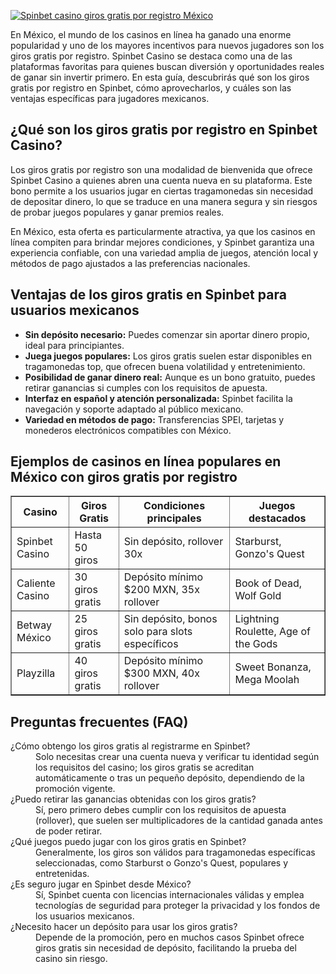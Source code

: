 [![Spinbet casino giros gratis por registro México](https://123-caf.pages.dev/gitsignup.png)](https://vrmoo.ru/Bt82HjjY)

<p>En México, el mundo de los casinos en línea ha ganado una enorme popularidad y uno de los mayores incentivos para nuevos jugadores son los giros gratis por registro. Spinbet Casino se destaca como una de las plataformas favoritas para quienes buscan diversión y oportunidades reales de ganar sin invertir primero. En esta guía, descubrirás qué son los giros gratis por registro en Spinbet, cómo aprovecharlos, y cuáles son las ventajas específicas para jugadores mexicanos.</p>  <h2>¿Qué son los giros gratis por registro en Spinbet Casino?</h2> <p>Los giros gratis por registro son una modalidad de bienvenida que ofrece Spinbet Casino a quienes abren una cuenta nueva en su plataforma. Este bono permite a los usuarios jugar en ciertas tragamonedas sin necesidad de depositar dinero, lo que se traduce en una manera segura y sin riesgos de probar juegos populares y ganar premios reales.</p> <p>En México, esta oferta es particularmente atractiva, ya que los casinos en línea compiten para brindar mejores condiciones, y Spinbet garantiza una experiencia confiable, con una variedad amplia de juegos, atención local y métodos de pago ajustados a las preferencias nacionales.</p>  <h2>Ventajas de los giros gratis en Spinbet para usuarios mexicanos</h2> <ul>   <li><strong>Sin depósito necesario:</strong> Puedes comenzar sin aportar dinero propio, ideal para principiantes.</li>   <li><strong>Juega juegos populares:</strong> Los giros gratis suelen estar disponibles en tragamonedas top, que ofrecen buena volatilidad y entretenimiento.</li>   <li><strong>Posibilidad de ganar dinero real:</strong> Aunque es un bono gratuito, puedes retirar ganancias si cumples con los requisitos de apuesta.</li>   <li><strong>Interfaz en español y atención personalizada:</strong> Spinbet facilita la navegación y soporte adaptado al público mexicano.</li>   <li><strong>Variedad en métodos de pago:</strong> Transferencias SPEI, tarjetas y monederos electrónicos compatibles con México.</li> </ul>  <h2>Ejemplos de casinos en línea populares en México con giros gratis por registro</h2> <table border="1" cellpadding="8" cellspacing="0">   <thead>     <tr>       <th>Casino</th>       <th>Giros Gratis</th>       <th>Condiciones principales</th>       <th>Juegos destacados</th>     </tr>   </thead>   <tbody>     <tr>       <td>Spinbet Casino</td>       <td>Hasta 50 giros</td>       <td>Sin depósito, rollover 30x</td>       <td>Starburst, Gonzo's Quest</td>     </tr>     <tr>       <td>Caliente Casino</td>       <td>30 giros gratis</td>       <td>Depósito mínimo $200 MXN, 35x rollover</td>       <td>Book of Dead, Wolf Gold</td>     </tr>     <tr>       <td>Betway México</td>       <td>25 giros gratis</td>       <td>Sin depósito, bonos solo para slots específicos</td>       <td>Lightning Roulette, Age of the Gods</td>     </tr>     <tr>       <td>Playzilla</td>       <td>40 giros gratis</td>       <td>Depósito mínimo $300 MXN, 40x rollover</td>       <td>Sweet Bonanza, Mega Moolah</td>     </tr>   </tbody> </table>  <h2>Preguntas frecuentes (FAQ)</h2> <dl>   <dt>¿Cómo obtengo los giros gratis al registrarme en Spinbet?</dt>   <dd>Solo necesitas crear una cuenta nueva y verificar tu identidad según los requisitos del casino; los giros gratis se acreditan automáticamente o tras un pequeño depósito, dependiendo de la promoción vigente.</dd>    <dt>¿Puedo retirar las ganancias obtenidas con los giros gratis?</dt>   <dd>Sí, pero primero debes cumplir con los requisitos de apuesta (rollover), que suelen ser multiplicadores de la cantidad ganada antes de poder retirar.</dd>    <dt>¿Qué juegos puedo jugar con los giros gratis en Spinbet?</dt>   <dd>Generalmente, los giros son válidos para tragamonedas específicas seleccionadas, como Starburst o Gonzo's Quest, populares y entretenidas.</dd>    <dt>¿Es seguro jugar en Spinbet desde México?</dt>   <dd>Sí, Spinbet cuenta con licencias internacionales válidas y emplea tecnologías de seguridad para proteger la privacidad y los fondos de los usuarios mexicanos.</dd>    <dt>¿Necesito hacer un depósito para usar los giros gratis?</dt>   <dd>Depende de la promoción, pero en muchos casos Spinbet ofrece giros gratis sin necesidad de depósito, facilitando la prueba del casino sin riesgo.</dd> </dl>